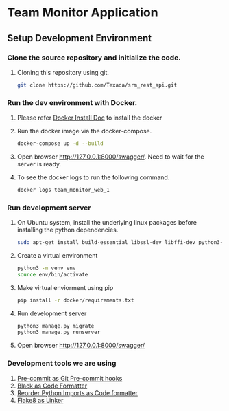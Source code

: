# Team Monitor Application

## Setup Development Environment

### Clone the source repository and initialize the code.

1. Cloning this repository using git.
   ```bash
   git clone https://github.com/Texada/srm_rest_api.git
   ```

### Run the dev environment with Docker.

1. Please refer [Docker Install Doc](https://docs.docker.com/install/) to install the docker

2. Run the docker image via the docker-compose.
   ```bash
   docker-compose up -d --build
   ```
3. Open browser <http://127.0.0.1:8000/swagger/>. Need to wait for the server is ready.
4. To see the docker logs to run the following command.
   ```bash
   docker logs team_monitor_web_1
   ```

### Run development server

1. On Ubuntu system, install the underlying linux packages before installing the python dependencies.
   ```bash
   sudo apt-get install build-essential libssl-dev libffi-dev python3-dev
   ```
2. Create a virtual environment

   ```bash
   python3 -m venv env
   source env/bin/activate
   ```

3. Make virtual enviorment using pip
   ```bash
   pip install -r docker/requirements.txt
   ```
4. Run development server
   ```bash
   python3 manage.py migrate
   python3 manage.py runserver
   ```
5. Open browser <http://127.0.0.1:8000/swagger/>

### Development tools we are using

1. [Pre-commit as Git Pre-commit hooks](https://pre-commit.com/)
2. [Black as Code Formatter](https://github.com/psf/black)
3. [Reorder Python Imports as Code formatter](https://github.com/asottile/reorder_python_imports)
4. [Flake8 as Linker](https://github.com/PyCQA/flake8)
